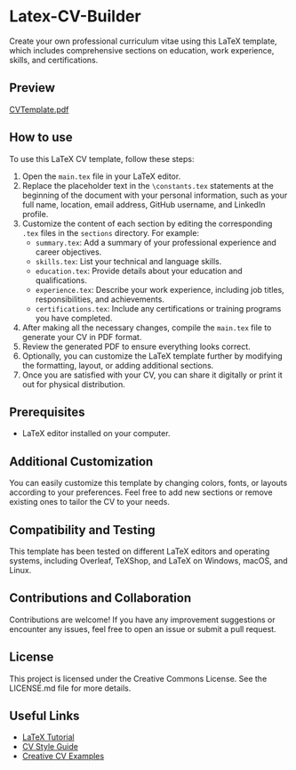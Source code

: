 # Latex-CV-Builder
Create your own professional curriculum vitae using this LaTeX template, which includes comprehensive sections on education, work experience, skills, and certifications.

## Preview
[CVTemplate.pdf](https://github.com/RArroyo00/Latex-CV-Builder/files/14317770/CVTemplate.pdf)

## How to use

To use this LaTeX CV template, follow these steps:

1. Open the `main.tex` file in your LaTeX editor.
2. Replace the placeholder text in the `\constants.tex` statements at the beginning of the document with your personal information, such as your full name, location, email address, GitHub username, and LinkedIn profile.
3. Customize the content of each section by editing the corresponding `.tex` files in the `sections` directory. For example:
   - `summary.tex`: Add a summary of your professional experience and career objectives.
   - `skills.tex`: List your technical and language skills.
   - `education.tex`: Provide details about your education and qualifications.
   - `experience.tex`: Describe your work experience, including job titles, responsibilities, and achievements.
   - `certifications.tex`: Include any certifications or training programs you have completed.
4. After making all the necessary changes, compile the `main.tex` file to generate your CV in PDF format.
5. Review the generated PDF to ensure everything looks correct.
6. Optionally, you can customize the LaTeX template further by modifying the formatting, layout, or adding additional sections.
7. Once you are satisfied with your CV, you can share it digitally or print it out for physical distribution.

## Prerequisites
- LaTeX editor installed on your computer.

## Additional Customization
You can easily customize this template by changing colors, fonts, or layouts according to your preferences. Feel free to add new sections or remove existing ones to tailor the CV to your needs.

## Compatibility and Testing
This template has been tested on different LaTeX editors and operating systems, including Overleaf, TeXShop, and LaTeX on Windows, macOS, and Linux.

## Contributions and Collaboration
Contributions are welcome! If you have any improvement suggestions or encounter any issues, feel free to open an issue or submit a pull request.

## License
This project is licensed under the Creative Commons License. See the LICENSE.md file for more details.

## Useful Links
- [LaTeX Tutorial](https://www.latex-tutorial.com/)
- [CV Style Guide](https://www.careercenter.illinois.edu/resumes)
- [Creative CV Examples](https://www.visualcv.com/examples/)
